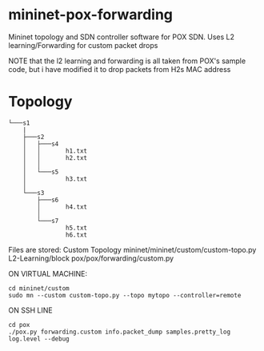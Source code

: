 # mininet-pox-forwarding
Mininet topology and SDN controller software for POX SDN. Uses L2 learning/Forwarding for custom packet drops

NOTE that the l2 learning and forwarding is all taken from POX's sample code, but i have modified it to 
drop packets from H2s MAC address

# Topology
```
└───s1
    |
    ├───s2
    │   ├───s4
    │   │       h1.txt
    │   │       h2.txt
    │   │       
    │   └───s5
    │           h3.txt
    │
    └───s3
        ├───s6
        │       h4.txt
        │       
        └───s7
                h5.txt
                h6.txt
```

Files are stored:
	Custom Topology 		mininet/mininet/custom/custom-topo.py
	L2-Learning/block		pox/pox/forwarding/custom.py

ON VIRTUAL MACHINE:
```
cd mininet/custom
sudo mn --custom custom-topo.py --topo mytopo --controller=remote
```

ON SSH LINE
```
cd pox
./pox.py forwarding.custom info.packet_dump samples.pretty_log log.level --debug
```
